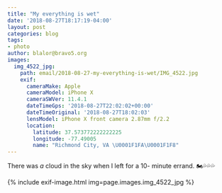 ```yaml
---
title: "My everything is wet"
date: '2018-08-27T18:17:19-04:00'
layout: post
categories: blog
tags:
- photo
author: blalor@bravo5.org
images:
  img_4522_jpg:
    path: email/2018-08-27-my-everything-is-wet/IMG_4522.jpg
    exif:
      cameraMake: Apple
      cameraModel: iPhone X
      cameraSWVer: 11.4.1
      dateTimeGps: '2018-08-27T22:02:02+00:00'
      dateTimeOriginal: '2018-08-27T18:02:03'
      lensModel: iPhone X front camera 2.87mm f/2.2
      location:
        latitude: 37.573772222222225
        longitude: -77.49005
        name: "Richmond City, VA \U0001F1FA\U0001F1F8"
---
```


There was _a_ cloud in the sky when I left for a 10- minute errand. 🏍💦💦💦

{% include exif-image.html img=page.images.img_4522_jpg %}
